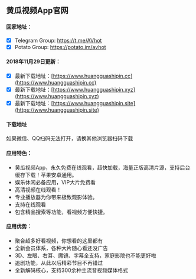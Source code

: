 ## 黄瓜视频App官网

#### 回家地址：
- [x] Telegram Group: https://t.me/AVhot
- [x] Potato Group: https://potato.im/avhot

#### 2018年11月29日更新：
- [x] 最新下载地址：[https://www.huangguashipin.cc](https://www.huangguashipin.cc)
- [x] 最新下载地址：[https://www.huangguashipin.xyz](https://www.huangguashipin.xyz)
- [x] 最新下载地址：[https://www.huangguashipin.site](https://www.huangguashipin.site)

#### 下载地址
如果微信、QQ扫码无法打开，请换其他浏览器扫码下载


#### 应用特色：
- 黄瓜视频App，永久免费在线观看，超快加载，海量正版高清片源，支持后台缓存下载！苹果安卓通用。
- 娱乐休闲必备应用，VIP大片免费看
- 高清视频在线观看！
- 专业播放器为你带来极致观影体验。
- 支持在线观看
- 包含精品搜索等功能，看视频方便快捷。

#### 应用优势：
- 聚合超多好看视频，你想看的这里都有
- 全新会员体系，各种大片随心看还没广告
- 3D、左眼、右耳、魔镜、字幕全支持，家庭影院也不能更好啦
- 追剧功能，从此以后精彩节目不再错过
- 全新解码核心，支持300余种主流音视频媒体格式
